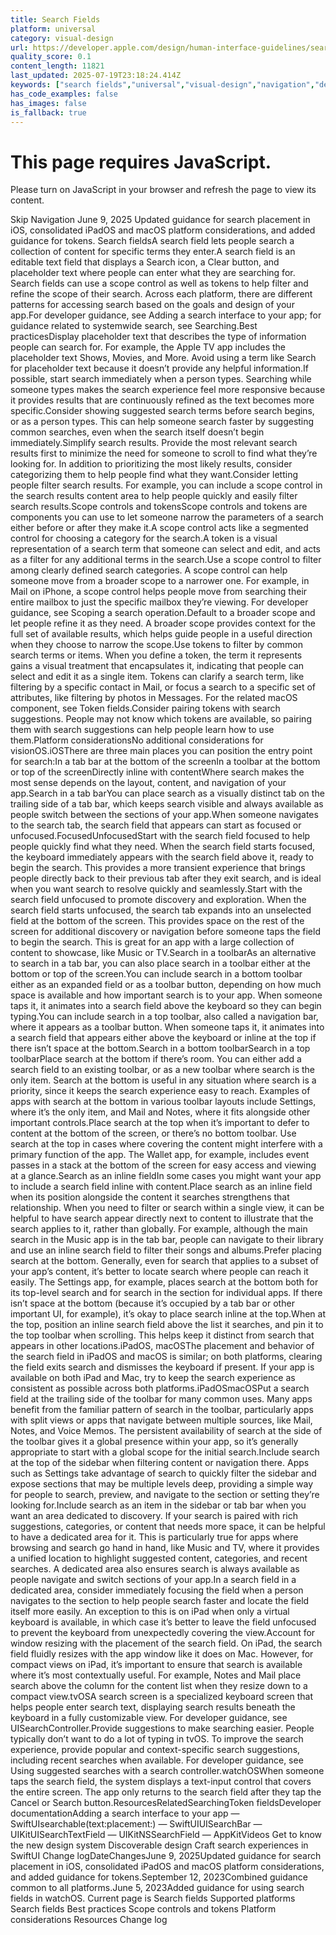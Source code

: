 ```yaml
---
title: Search Fields
platform: universal
category: visual-design
url: https://developer.apple.com/design/human-interface-guidelines/search-fields
quality_score: 0.1
content_length: 11821
last_updated: 2025-07-19T23:18:24.414Z
keywords: ["search fields","universal","visual-design","navigation","design","interface","controls","visual","layout","system","input"]
has_code_examples: false
has_images: false
is_fallback: true
---
```


# This page requires JavaScript.

Please turn on JavaScript in your browser and refresh the page to view its content.

Skip Navigation June 9, 2025 Updated guidance for search placement in iOS, consolidated iPadOS and macOS platform considerations, and added guidance for tokens. Search fieldsA search field lets people search a collection of content for specific terms they enter.A search field is an editable text field that displays a Search icon, a Clear button, and placeholder text where people can enter what they are searching for. Search fields can use a scope control as well as tokens to help filter and refine the scope of their search. Across each platform, there are different patterns for accessing search based on the goals and design of your app.For developer guidance, see Adding a search interface to your app; for guidance related to systemwide search, see Searching.Best practicesDisplay placeholder text that describes the type of information people can search for. For example, the Apple TV app includes the placeholder text Shows, Movies, and More. Avoid using a term like Search for placeholder text because it doesn’t provide any helpful information.If possible, start search immediately when a person types. Searching while someone types makes the search experience feel more responsive because it provides results that are continuously refined as the text becomes more specific.Consider showing suggested search terms before search begins, or as a person types. This can help someone search faster by suggesting common searches, even when the search itself doesn’t begin immediately.Simplify search results. Provide the most relevant search results first to minimize the need for someone to scroll to find what they’re looking for. In addition to prioritizing the most likely results, consider categorizing them to help people find what they want.Consider letting people filter search results. For example, you can include a scope control in the search results content area to help people quickly and easily filter search results.Scope controls and tokensScope controls and tokens are components you can use to let someone narrow the parameters of a search either before or after they make it.A scope control acts like a segmented control for choosing a category for the search.A token is a visual representation of a search term that someone can select and edit, and acts as a filter for any additional terms in the search.Use a scope control to filter among clearly defined search categories. A scope control can help someone move from a broader scope to a narrower one. For example, in Mail on iPhone, a scope control helps people move from searching their entire mailbox to just the specific mailbox they’re viewing. For developer guidance, see Scoping a search operation.Default to a broader scope and let people refine it as they need. A broader scope provides context for the full set of available results, which helps guide people in a useful direction when they choose to narrow the scope.Use tokens to filter by common search terms or items. When you define a token, the term it represents gains a visual treatment that encapsulates it, indicating that people can select and edit it as a single item. Tokens can clarify a search term, like filtering by a specific contact in Mail, or focus a search to a specific set of attributes, like filtering by photos in Messages. For the related macOS component, see Token fields.Consider pairing tokens with search suggestions. People may not know which tokens are available, so pairing them with search suggestions can help people learn how to use them.Platform considerationsNo additional considerations for visionOS.iOSThere are three main places you can position the entry point for search:In a tab bar at the bottom of the screenIn a toolbar at the bottom or top of the screenDirectly inline with contentWhere search makes the most sense depends on the layout, content, and navigation of your app.Search in a tab barYou can place search as a visually distinct tab on the trailing side of a tab bar, which keeps search visible and always available as people switch between the sections of your app.When someone navigates to the search tab, the search field that appears can start as focused or unfocused.FocusedUnfocusedStart with the search field focused to help people quickly find what they need. When the search field starts focused, the keyboard immediately appears with the search field above it, ready to begin the search. This provides a more transient experience that brings people directly back to their previous tab after they exit search, and is ideal when you want search to resolve quickly and seamlessly.Start with the search field unfocused to promote discovery and exploration. When the search field starts unfocused, the search tab expands into an unselected field at the bottom of the screen. This provides space on the rest of the screen for additional discovery or navigation before someone taps the field to begin the search. This is great for an app with a large collection of content to showcase, like Music or TV.Search in a toolbarAs an alternative to search in a tab bar, you can also place search in a toolbar either at the bottom or top of the screen.You can include search in a bottom toolbar either as an expanded field or as a toolbar button, depending on how much space is available and how important search is to your app. When someone taps it, it animates into a search field above the keyboard so they can begin typing.You can include search in a top toolbar, also called a navigation bar, where it appears as a toolbar button. When someone taps it, it animates into a search field that appears either above the keyboard or inline at the top if there isn’t space at the bottom.Search in a bottom toolbarSearch in a top toolbarPlace search at the bottom if there’s room. You can either add a search field to an existing toolbar, or as a new toolbar where search is the only item. Search at the bottom is useful in any situation where search is a priority, since it keeps the search experience easy to reach. Examples of apps with search at the bottom in various toolbar layouts include Settings, where it’s the only item, and Mail and Notes, where it fits alongside other important controls.Place search at the top when itʼs important to defer to content at the bottom of the screen, or thereʼs no bottom toolbar. Use search at the top in cases where covering the content might interfere with a primary function of the app. The Wallet app, for example, includes event passes in a stack at the bottom of the screen for easy access and viewing at a glance.Search as an inline fieldIn some cases you might want your app to include a search field inline with content.Place search as an inline field when its position alongside the content it searches strengthens that relationship. When you need to filter or search within a single view, it can be helpful to have search appear directly next to content to illustrate that the search applies to it, rather than globally. For example, although the main search in the Music app is in the tab bar, people can navigate to their library and use an inline search field to filter their songs and albums.Prefer placing search at the bottom. Generally, even for search that applies to a subset of your app’s content, it’s better to locate search where people can reach it easily. The Settings app, for example, places search at the bottom both for its top-level search and for search in the section for individual apps. If there isn’t space at the bottom (because it’s occupied by a tab bar or other important UI, for example), it’s okay to place search inline at the top.When at the top, position an inline search field above the list it searches, and pin it to the top toolbar when scrolling. This helps keep it distinct from search that appears in other locations.iPadOS, macOSThe placement and behavior of the search field in iPadOS and macOS is similar; on both platforms, clearing the field exits search and dismisses the keyboard if present. If your app is available on both iPad and Mac, try to keep the search experience as consistent as possible across both platforms.iPadOSmacOSPut a search field at the trailing side of the toolbar for many common uses. Many apps benefit from the familiar pattern of search in the toolbar, particularly apps with split views or apps that navigate between multiple sources, like Mail, Notes, and Voice Memos. The persistent availability of search at the side of the toolbar gives it a global presence within your app, so it’s generally appropriate to start with a global scope for the initial search.Include search at the top of the sidebar when filtering content or navigation there. Apps such as Settings take advantage of search to quickly filter the sidebar and expose sections that may be multiple levels deep, providing a simple way for people to search, preview, and navigate to the section or setting they’re looking for.Include search as an item in the sidebar or tab bar when you want an area dedicated to discovery. If your search is paired with rich suggestions, categories, or content that needs more space, it can be helpful to have a dedicated area for it. This is particularly true for apps where browsing and search go hand in hand, like Music and TV, where it provides a unified location to highlight suggested content, categories, and recent searches. A dedicated area also ensures search is always available as people navigate and switch sections of your app.In a search field in a dedicated area, consider immediately focusing the field when a person navigates to the section to help people search faster and locate the field itself more easily. An exception to this is on iPad when only a virtual keyboard is available, in which case it’s better to leave the field unfocused to prevent the keyboard from unexpectedly covering the view.Account for window resizing with the placement of the search field. On iPad, the search field fluidly resizes with the app window like it does on Mac. However, for compact views on iPad, itʼs important to ensure that search is available where it’s most contextually useful. For example, Notes and Mail place search above the column for the content list when they resize down to a compact view.tvOSA search screen is a specialized keyboard screen that helps people enter search text, displaying search results beneath the keyboard in a fully customizable view. For developer guidance, see UISearchController.Provide suggestions to make searching easier. People typically don’t want to do a lot of typing in tvOS. To improve the search experience, provide popular and context-specific search suggestions, including recent searches when available. For developer guidance, see Using suggested searches with a search controller.watchOSWhen someone taps the search field, the system displays a text-input control that covers the entire screen. The app only returns to the search field after they tap the Cancel or Search button.ResourcesRelatedSearchingToken fieldsDeveloper documentationAdding a search interface to your app — SwiftUIsearchable(text:placement:) — SwiftUIUISearchBar — UIKitUISearchTextField — UIKitNSSearchField — AppKitVideos Get to know the new design system Discoverable design Craft search experiences in SwiftUI Change logDateChangesJune 9, 2025Updated guidance for search placement in iOS, consolidated iPadOS and macOS platform considerations, and added guidance for tokens.September 12, 2023Combined guidance common to all platforms.June 5, 2023Added guidance for using search fields in watchOS. Current page is Search fields Supported platforms Search fields Best practices Scope controls and tokens Platform considerations Resources Change log